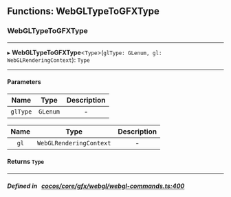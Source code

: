 ## Functions: WebGLTypeToGFXType

### WebGLTypeToGFXType


___
▸ **WebGLTypeToGFXType**<`Type`\>(`glType: GLenum, gl: WebGLRenderingContext`): `Type`
___


#### Parameters

| Name | Type | Description |
| :------: | :------: | :------: |
| `glType` | `GLenum` | - |

| Name | Type | Description |
| :------: | :------: | :------: |
| `gl` | `WebGLRenderingContext` | - |


#### Returns `Type` 
___


##### Defined in &nbsp;   [cocos/core/gfx/webgl/webgl-commands.ts:400](https://github.com/cocos-creator/engine/blob/c7bf6b8a9/cocos/core/gfx/webgl/webgl-commands.ts#L400)&nbsp;
